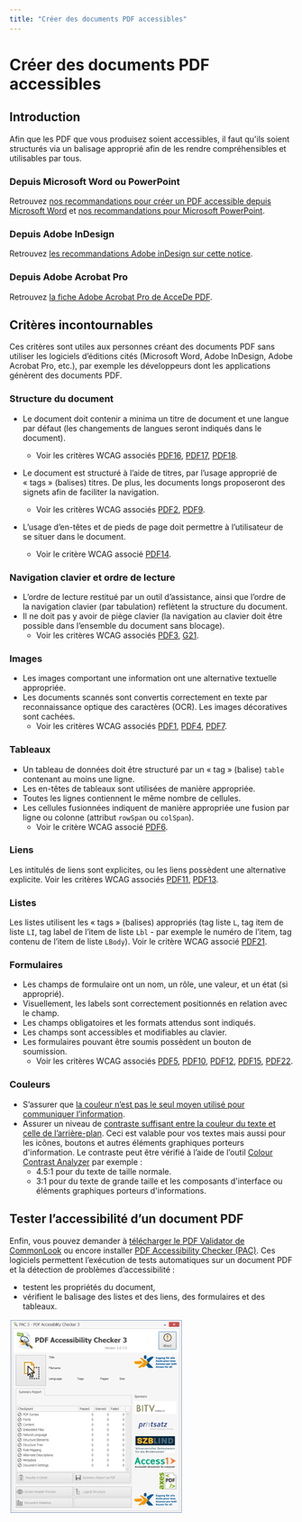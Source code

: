 ```yaml
---
title: "Créer des documents PDF accessibles"
---
```


# Créer des documents PDF accessibles

## Introduction
Afin que les PDF que vous produisez soient accessibles, il faut qu'ils soient structurés via un balisage approprié afin de les rendre compréhensibles et utilisables par tous.

### Depuis Microsoft Word ou PowerPoint
Retrouvez [nos recommandations pour créer un PDF accessible depuis Microsoft Word](/fr/contenu-editorial/word/#convertir-en-fichier-pdf) et [nos recommandations pour Microsoft PowerPoint](/fr/contenu-editorial/powerpoint/#convertir-une-presentation-powerpoint-en-fichier-pdf).

### Depuis Adobe InDesign
Retrouvez [les recommandations Adobe inDesign sur cette notice](http://www.pdf-accessible.com/notices-accessibilite-indesign-acrobat/#indesign). 

### Depuis Adobe Acrobat Pro
Retrouvez [la fiche Adobe Acrobat Pro de AcceDe PDF](http://www.pdf-accessible.com/notices-accessibilite-indesign-acrobat/#acrobat). 

## Critères incontournables
Ces critères sont utiles aux personnes créant des documents PDF sans utiliser les logiciels d’éditions cités (Microsoft Word, Adobe InDesign, Adobe Acrobat Pro, etc.), par exemple les développeurs dont les applications génèrent des documents PDF.

### Structure du document
* Le document doit contenir a minima un titre de document et une langue par défaut (les changements de langues seront indiqués dans le document).
  * Voir les critères WCAG associés <a hreflang="en" href="https://www.w3.org/TR/WCAG20-TECHS/PDF16.html" title="Technique PDF16 des WCAG 2.0" aria-label="Technique PDF16 des WCAG 2.0"><abbr>PDF16</abbr></a>, <a hreflang="en" href="https://www.w3.org/TR/WCAG20-TECHS/PDF17.html" title="Technique PDF17 des WCAG 2.0" aria-label="Technique PDF17 des WCAG 2.0"><abbr>PDF17</abbr></a>, <a hreflang="en" href="https://www.w3.org/TR/WCAG20-TECHS/PDF18.html" title="Technique PDF18 des WCAG 2.0" aria-label="Technique PDF18 des WCAG 2.0"><abbr>PDF18</abbr></a>.

* Le document est structuré à l’aide de titres, par l’usage approprié de «&nbsp;tags&nbsp;» (balises) titres. De plus, les documents longs proposeront des signets afin de faciliter la navigation.
  * Voir les critères WCAG associés <a hreflang="en" href="https://www.w3.org/TR/WCAG20-TECHS/PDF2.html" title="Technique PDF2 des WCAG 2.0" aria-label="Technique PDF2 des WCAG 2.0"><abbr>PDF2</abbr></a>, <a hreflang="en" href="https://www.w3.org/TR/WCAG20-TECHS/PDF9.html" title="Technique PDF9 des WCAG 2.0" aria-label="Technique PDF9 des WCAG 2.0"><abbr>PDF9</abbr></a>.

* L’usage d’en-têtes et de pieds de page doit permettre à l’utilisateur de se situer dans le document.
  * Voir le critère WCAG associé <a hreflang="en" href="https://www.w3.org/TR/WCAG20-TECHS/PDF14.html" title="Technique PDF14 des WCAG 2.0" aria-label="Technique PDF14 des WCAG 2.0"><abbr>PDF14</abbr></a>.

### Navigation clavier et ordre de lecture
* L’ordre de lecture restitué par un outil d’assistance, ainsi que l’ordre de la navigation clavier (par tabulation) reflètent la structure du document. 
* Il ne doit pas y avoir de piège clavier (la navigation au clavier doit être possible dans l’ensemble du document sans blocage).
  * Voir les critères WCAG associés <a hreflang="en" href="https://www.w3.org/TR/WCAG20-TECHS/PDF3.html" title="Technique PDF3 des WCAG 2.0" aria-label="Technique PDF3 des WCAG 2.0"><abbr>PDF3</abbr></a>, <a hreflang="en" href="https://www.w3.org/TR/WCAG20-TECHS/G21.html" title="Technique G21 des WCAG 2.0" aria-label="Technique G21 des WCAG 2.0"><abbr>G21</abbr></a>.

### Images

* Les images comportant une information ont une alternative textuelle appropriée. 
* Les documents scannés sont convertis correctement en texte par reconnaissance optique des caractères (<abbr>OCR</abbr>). Les images décoratives sont cachées.
  * Voir les critères WCAG associés  <a hreflang="en" href="https://www.w3.org/TR/WCAG20-TECHS/PDF1.html" title="Technique PDF1 des WCAG 2.0" aria-label="Technique PDF1 des WCAG 2.0"><abbr>PDF1</abbr></a>, <a hreflang="en" href="https://www.w3.org/TR/WCAG20-TECHS/PDF4.html" title="Technique PDF4 des WCAG 2.0" aria-label="Technique PDF4 des WCAG 2.0"><abbr>PDF4</abbr></a>, <a hreflang="en" href="https://www.w3.org/TR/WCAG20-TECHS/PDF7.html" title="Technique PDF7 des WCAG 2.0" aria-label="Technique PDF7 des WCAG 2.0"><abbr>PDF7</abbr></a>.

### Tableaux

* Un tableau de données doit être structuré par un «&nbsp;tag&nbsp;» (balise) `table` contenant au moins une ligne. 
* Les en-têtes de tableaux sont utilisées de manière appropriée. 
* Toutes les lignes contiennent le même nombre de cellules. 
* Les cellules fusionnées indiquent de manière appropriée une fusion par ligne ou colonne (attribut `rowSpan` ou `colSpan`). 
  * Voir le critère WCAG associé <a hreflang="en" href="https://www.w3.org/TR/WCAG20-TECHS/PDF6.html" title="Technique PDF6 des WCAG 2.0" aria-label="Technique PDF6 des WCAG 2.0"><abbr>PDF6</abbr></a>.

### Liens

Les intitulés de liens sont explicites, ou les liens possèdent une alternative explicite.
Voir les critères WCAG associés <a hreflang="en" href="https://www.w3.org/TR/WCAG20-TECHS/PDF11.html" title="Technique PDF11 des WCAG 2.0" aria-label="Technique PDF11 des WCAG 2.0"><abbr>PDF11</abbr></a>, <a hreflang="en" href="https://www.w3.org/TR/WCAG20-TECHS/PDF13.html" title="Technique PDF13 des WCAG 2.0" aria-label="Technique PDF13 des WCAG 2.0"><abbr>PDF13</abbr></a>.

### Listes

Les listes utilisent les «&nbsp;tags&nbsp;» (balises) appropriés (tag liste `L`,  tag item de liste `LI`, tag label de l’item de liste `Lbl` - par exemple le numéro de l’item, tag contenu de l’item de liste `LBody`).
Voir le critère WCAG associé <a hreflang="en" href="https://www.w3.org/TR/WCAG20-TECHS/PDF21.html" title="Technique PDF21 des WCAG 2.0" aria-label="Technique PDF21 des WCAG 2.0"><abbr>PDF21</abbr></a>.

### Formulaires

* Les champs de formulaire ont un nom, un rôle, une valeur, et un état (si approprié). 
* Visuellement, les labels sont correctement positionnés en relation avec le champ. 
* Les champs obligatoires et les formats attendus sont indiqués. 
* Les champs sont accessibles et modifiables au clavier. 
* Les formulaires pouvant être soumis possèdent un bouton de soumission.
  * Voir les critères WCAG associés <a hreflang="en" href="https://www.w3.org/TR/WCAG20-TECHS/PDF5.html" title="Technique PDF5 des WCAG 2.0" aria-label="Technique PDF5 des WCAG 2.0"><abbr>PDF5</abbr></a>, <a hreflang="en" href="https://www.w3.org/TR/WCAG20-TECHS/PDF10.html" title="Technique PDF10 des WCAG 2.0" aria-label="Technique PDF10 des WCAG 2.0"><abbr>PDF10</abbr></a>, <a hreflang="en" href="https://www.w3.org/TR/WCAG20-TECHS/PDF12.html" title="Technique PDF12 des WCAG 2.0" aria-label="Technique PDF12 des WCAG 2.0"><abbr>PDF12</abbr></a>, <a hreflang="en" href="https://www.w3.org/TR/WCAG20-TECHS/PDF15.html" title="Technique PDF15 des WCAG 2.0" aria-label="Technique PDF15 des WCAG 2.0"><abbr>PDF15</abbr></a>, <a hreflang="en" href="https://www.w3.org/TR/WCAG20-TECHS/PDF22.html" title="Technique PDF22 des WCAG 2.0" aria-label="Technique PDF22 des WCAG 2.0"><abbr>PDF22</abbr></a>.

### Couleurs

* S’assurer que <a href="/fr/web/designer/couleurs-et-contrastes/#ne-pas-utiliser-la-couleur-ou-linformation-sensorielle-comme-seule-source-dinformation">la couleur n’est pas le seul moyen utilisé pour communiquer l’information</a>.
* Assurer un niveau de <a href="/fr/web/designer/couleurs-et-contrastes/#assurer-un-contraste-suffisant-entre-les-couleurs-de-premier-plan-et-de-fond">contraste suffisant entre la couleur du texte et celle de l’arrière-plan</a>. Ceci est valable pour vos textes mais aussi pour les icônes, boutons et autres éléments graphiques porteurs d'information. Le contraste peut être vérifié à l’aide de l’outil <a href="https://www.paciellogroup.com/resources/contrastanalyser/" hreflang="en" lang="en">Colour Contrast Analyzer</a> par exemple :
  * 4.5:1 pour du texte de taille normale.
  * 3:1 pour du texte de grande taille et les composants d'interface ou éléments graphiques porteurs d'informations.


## Tester l’accessibilité d’un document PDF

Enfin, vous pouvez demander à [télécharger le PDF Validator de CommonLook](https://commonlook.com/accessibility-software/pdf-validator/) ou encore installer [PDF Accessibility Checker (PAC)](https://www.access-for-all.ch/en/pdf-accessibility-checker.html). 
Ces logiciels permettent l’exécution de tests automatiques sur un document PDF et la détection de problèmes d’accessibilité : 
* testent les propriétés du document, 
* vérifient le balisage des listes et des liens, des formulaires et des tableaux.

<img src="/fr/contenu-editorial/images/pac1.png" alt="" class="img-fluid" />
